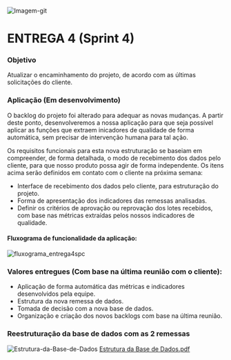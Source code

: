 ![Imagem-git](https://user-images.githubusercontent.com/56441318/83288074-2af5e080-a1b9-11ea-9049-6c27b940c1b7.jpg)

# ENTREGA 4 (Sprint 4)

### Objetivo
<p>Atualizar o encaminhamento do projeto, de acordo com as últimas solicitações do cliente.</p>

### Aplicação (Em desenvolvimento)
<p>O backlog do projeto foi alterado para adequar as novas mudanças. A partir deste ponto, desenvolveremos a nossa aplicação para que seja possível aplicar as funções que extraem inicadores de qualidade de forma automática, sem precisar de intervenção humana para tal ação.</p>
<p>Os requisitos funcionais para esta nova estruturação se baseiam em compreender, de forma detalhada, o modo de recebimento dos dados pelo cliente, para que nosso produto possa agir de forma independente. Os itens acima serão definidos em contato com o cliente na próxima semana:</p>

<ul>
  <li>Interface de recebimento dos dados pelo cliente, para estruturação do projeto.</li>
  <li>Forma de apresentação dos indicadores das remessas analisadas.</li>
  <li>Definir os critérios de aprovação ou reprovação dos lotes recebidos, com base nas métricas extraídas pelos nossos indicadores de qualidade.</li>
</ul>

#### Fluxograma de funcionalidade da aplicação:
![fluxograma_entrega4spc](https://user-images.githubusercontent.com/54003876/84607151-0c167000-ae82-11ea-94dc-c91af5ece075.png)

### Valores entregues (Com base na última reunião com o cliente):
- Aplicação de forma automática das métricas e indicadores desenvolvidos pela equipe.
- Estrutura da nova remessa de dados.
- Tomada de decisão com a nova base de dados.
- Organização e criação dos novos backlogs com base na última reunião.

### Reestruturação da base de dados com as 2 remessas
![Estrutura-da-Base-de-Dados](https://user-images.githubusercontent.com/56441318/84596929-efa11600-ae36-11ea-9127-987f23297580.jpg)
[Estrutura da Base de Dados.pdf](https://github.com/justhenrique/SPC-projeto-integrador/files/4776656/Estrutura.da.Base.de.Dados.pdf)
